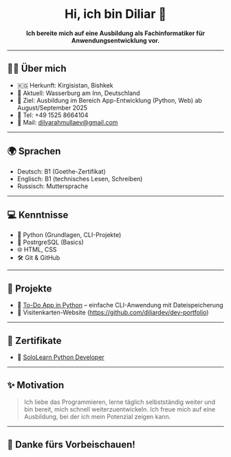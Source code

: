 <h1 align="center">Hi, ich bin Diliar 👋</h1>

<p align="center">
  <b>Ich bereite mich auf eine Ausbildung als Fachinformatiker für Anwendungsentwicklung vor.</b>
</p>

---

## 👨‍💻 Über mich

- 🇰🇬 Herkunft: Kirgisistan, Bishkek   
- 📍 Aktuell: Wasserburg am Inn, Deutschland  
- 🎯 Ziel: Ausbildung im Bereich App-Entwicklung (Python, Web) ab August/September 2025  
- 📱 Tel: +49 1525 8664104  
- 📧 Mail: dilyarahmullaev@gmail.com

---
## 🌍 Sprachen

- Deutsch: B1 (Goethe-Zertifikat)
- Englisch: B1 (technisches Lesen, Schreiben)
- Russisch: Muttersprache
  
---

## 💻 Kenntnisse

- 🐍 Python (Grundlagen, CLI-Projekte)
- 💾 PostrgreSQL (Basics)
- 🌐 HTML, CSS
- 🛠 Git & GitHub

---

## 📂 Projekte

- 🔹 [To-Do App in Python](https://github.com/diliardev/todo-python) – einfache CLI-Anwendung mit Dateispeicherung  
- 🔹 Visitenkarten-Website (https://github.com/diliardev/dev-portfolio)

---

## 📜 Zertifikate

- 📄 [SoloLearn Python Developer](https://www.sololearn.com/certificates/CC-GIARJXIZ)

---

## ✨ Motivation

> Ich liebe das Programmieren, lerne täglich selbstständig weiter und bin bereit, mich schnell weiterzuentwickeln. Ich freue mich auf eine Ausbildung, bei der ich mein Potenzial zeigen kann.

---

## 🙌 Danke fürs Vorbeischauen!

